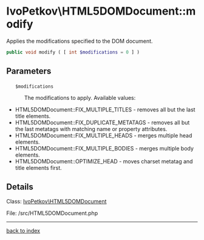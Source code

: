 # IvoPetkov\HTML5DOMDocument::modify

Applies the modifications specified to the DOM document.

```php
public void modify ( [ int $modifications = 0 ] )
```

## Parameters

&nbsp;&nbsp;&nbsp;&nbsp;&nbsp;&nbsp;`$modifications`

&nbsp;&nbsp;&nbsp;&nbsp;&nbsp;&nbsp;&nbsp;&nbsp;&nbsp;&nbsp;&nbsp;&nbsp;The modifications to apply. Available values:
- HTML5DOMDocument::FIX_MULTIPLE_TITLES - removes all but the last title elements.
- HTML5DOMDocument::FIX_DUPLICATE_METATAGS - removes all but the last metatags with matching name or property attributes.
- HTML5DOMDocument::FIX_MULTIPLE_HEADS - merges multiple head elements.
- HTML5DOMDocument::FIX_MULTIPLE_BODIES - merges multiple body elements.
- HTML5DOMDocument::OPTIMIZE_HEAD - moves charset metatag and title elements first.

## Details

Class: [IvoPetkov\HTML5DOMDocument](ivopetkov.html5domdocument.class.md)

File: /src/HTML5DOMDocument.php

---

[back to index](index.md)

